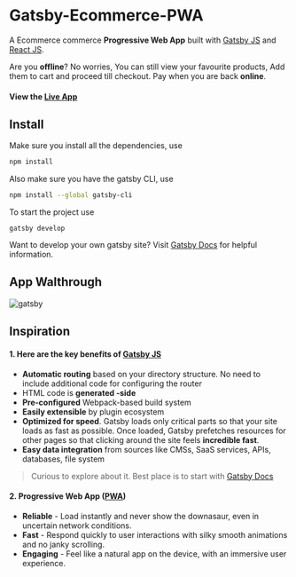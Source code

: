 Gatsby-Ecommerce-PWA
====================
 A Ecommerce commerce **Progressive Web App** built with [Gatsby JS](https://www.gatsbyjs.org/  "Gatsby Homepage") and [React JS](https://reactjs.org/  "React Homepage").

Are you **offline**? No worries, You can still view your favourite products, Add them to cart and proceed till checkout.
Pay when you are back **online**.

#### View the [Live App](https://codebrahma-ecommercepwa-gatsby.netlify.com/ "Codebrahma Gatsby_Ecommerce-PWA")

## Install

Make sure you install all the dependencies, use
```sh
npm install
```
Also make sure you have the gatsby CLI, use
```sh
npm install --global gatsby-cli
```

To start the project use
```
gatsby develop
```

Want to develop your own gatsby site? Visit [Gatsby Docs](https://www.gatsbyjs.org/docs/ "Gatsby Documentation") for helpful information.

## App Walthrough

![gatsby](https://user-images.githubusercontent.com/22497932/43355292-9a77b724-9277-11e8-8108-e5f5201bf4c3.gif)

## Inspiration

#### 1. Here are the key benefits of  [Gatsby JS](https://www.gatsbyjs.org/  "Gatsby Homepage")
- **Automatic routing** based on your directory structure. No need to include additional code for configuring the router
- HTML code is **generated 
-side**
- **Pre-configured** Webpack-based build system
- **Easily extensible** by plugin ecosystem
- **Optimized for speed**. Gatsby loads only critical parts so that your site loads as fast as possible. Once loaded, Gatsby prefetches
     resources for other pages so that clicking around the site feels **incredible fast**.
- **Easy data integration** from sources like CMSs, SaaS services, APIs, databases, file system
> Curious to explore about it. Best place is to start with [Gatsby Docs](https://www.gatsbyjs.org/docs/ "Gatsby Documentation")

#### 2.  Progressive Web App ([PWA](https://developers.google.com/web/progressive-web-apps/ "Google developers(PWA)"))
- **Reliable** - Load instantly and never show the downasaur, even in uncertain network conditions.
- **Fast** - Respond quickly to user interactions with silky smooth animations and no janky scrolling.
- **Engaging** - Feel like a natural app on the device, with an immersive user experience.

